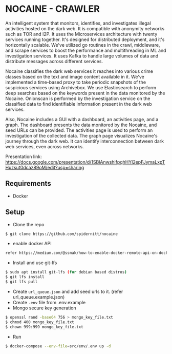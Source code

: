 # NOCAINE - CRAWLER
An intelligent system that monitors, identifies, and investigates illegal activities hosted on the dark web. It is compatible with anonymity networks such as TOR and I2P. It uses the Microservices architecture with twenty services running together. It's designed for distributed deployment, and it's horizontally scalable. We've utilized go routines in the crawl, middleware, and scrape services to boost the performance and multithreading in ML and investigation services. It uses Kafka to handle large volumes of data and distribute messages across different services.

Nocaine classifies the dark web services it reaches into various crime classes based on the text and image content available in it. We've implemented a time-based proxy to take periodic snapshots of the suspicious services using Archivebox. We use Elasticsearch to perform deep searches based on the keywords present in the data monitored by the Nocaine. Onionscan is performed by the investigation service on the classified data to find identifiable information present in the dark web services.

Also, Nocaine includes a GUI with a dashboard, an activities page, and a graph. The dashboard presents the data monitored by the Nocaine, and seed URLs can be provided. The activities page is used to perform an investigation of the collected data. The graph page visualizes Nocaine's journey through the dark web. It can identify interconnection between dark web services, even across networks.

Presentation link: https://docs.google.com/presentation/d/1SBlAnwshifpqhHYl2epFJymaLxpTHuzsut0dcaz89oM/edit?usp=sharing

## Requirements
- Docker

## Setup
- Clone the repo
```bash
$ git clone https://github.com/spidernitt/nocaine
```
- enable docker API
```bash
refer https://medium.com/@ssmak/how-to-enable-docker-remote-api-on-docker-host-7b73bd3278c6
```
- Install and use git-lfs
```bash
$ sudo apt install git-lfs (for debian based distros)
$ git lfs install
$ git lfs pull
```
- Create `url_queue.json` and add seed urls to it. (refer url_queue.example.json)
- Create `.env` file from .env.example 
- Mongo secure key generation
```bash
$ openssl rand -base64 756 > mongo_key_file.txt
$ chmod 400 mongo_key_file.txt
$ chown 999:999 mongo_key_file.txt
```
- Run 
```bash
$ docker-compose --env-file=src/env/.env up -d
```
